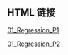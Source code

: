 ## HTML 链接

[01_Regression_P1](https://unclestrong.github.io/DeepLearning_LHY21_Notes/Notes_html/01_Regression_P1.html)

[01_Regression_P2](https://unclestrong.github.io/DeepLearning_LHY21_Notes/Notes_html/01_Regression_P2.html)

